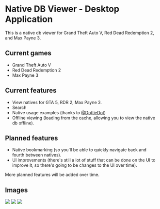 # Native DB Viewer - Desktop Application
This is a native db viewer for Grand Theft Auto V, Red Dead Redemption 2, and Max Payne 3.

## Current games
- Grand Theft Auto V
- Red Dead Redemption 2
- Max Payne 3

## Current features
- View natives for GTA 5, RDR 2, Max Payne 3.
- Search
- Native usage examples (thanks to [@DottieDot](https://github.com/DottieDot))
- Offline viewing (loading from the cache, allowing you to view the native db offline).

## Planned features
- Native bookmarking (so you'll be able to quickly navigate back and fourth between natives).
- UI improvements (there's still a lot of stuff that can be done on the UI to improve it, so there's going to be changes to the UI over time).

More planned features will be added over time.

## Images
![](https://i.imgur.com/oBN1eBP.png)
![](https://i.imgur.com/VBE2mxT.png)
![](https://i.imgur.com/Arj3yBn.png)
